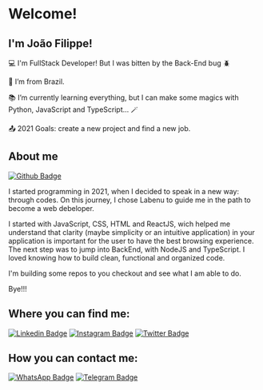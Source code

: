 # Welcome!

 

## I'm João Filippe!

 

💻 I'm FullStack Developer! But I was bitten by the Back-End bug 🪲 

🏡 I’m from Brazil.

📚 I’m currently learning everything, but I can make some magics with Python, JavaScript and TypeScript... 🪄

:outbox_tray: 2021 Goals: create a new project and find a new job.

 

## About me

[![Github Badge](https://img.shields.io/badge/-Github-000?style=flat-square&logo=Github&logoColor=white&link=LINK_GIT)](https://github.com/joaofilippe)

I started programming in 2021, when I decided to speak in a new way: through codes. On this journey, I chose Labenu to guide me in the path to become a web debeloper.

I started with JavaScript, CSS, HTML and ReactJS, wich helped me understand that clarity (maybe simplicity or an intuitive application) in your application is important for the user to have the best browsing experience. The next step was to jump into BackEnd, with NodeJS and TypeScript. I loved knowing how to build clean, functional and organized code.

I'm building some repos to you checkout and see what I am able to do.


Bye!!!


## Where you can find me:

[![Linkedin Badge](https://img.shields.io/badge/LinkedIn-0077B5?style=for-the-badge&logo=linkedin&logoColor=white&link=LINK_LINKEDIN)](https://www.linkedin.com/in/joaofilippe/)
[![Instagram Badge](https://img.shields.io/badge/Instagram-E4405F?style=for-the-badge&logo=instagram&logoColor=white&link=LINK_INSTA)](https://www.instagram.com/filippejoaorr/)
[![Twitter Badge](https://img.shields.io/badge/Twitter-1DA1F2?style=for-the-badge&logo=twitter&logoColor=white&link=LINK_TWITTER)](https://twitter.com/joaofilippe12)

## How you can contact me:
[![WhatsApp Badge](https://img.shields.io/badge/WhatsApp-25D366?style=for-the-badge&logo=whatsapp&logoColor=white&link=LINK_Whats)](https://api.whatsapp.com/send/?phone=551799229424&text&app_absent=0)
[![Telegram Badge](https://img.shields.io/badge/Telegram-2CA5E0?style=for-the-badge&logo=telegram&logoColor=white&link=LINK_Telegram)](https://t.me/joaofilippe)

